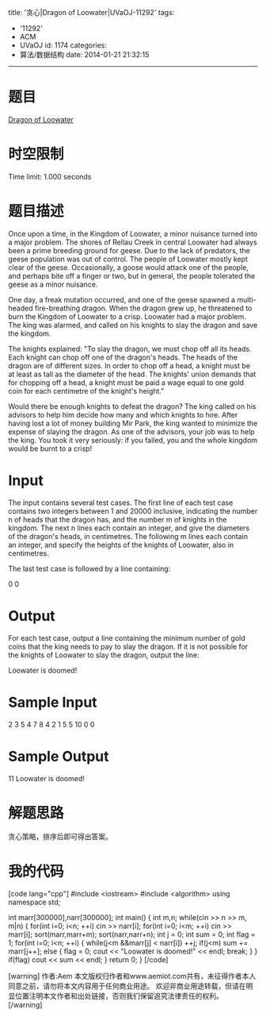 title: '贪心|Dragon of Loowater|UVaOJ-11292'
tags:
  - '11292'
  - ACM
  - UVaOJ
id: 1174
categories:
  - 算法/数据结构
date: 2014-01-21 21:32:15
---

# 题目

[Dragon of Loowater](http://uva.onlinejudge.org/index.php?option=com_onlinejudge&Itemid=8&page=show_problem&problem=2267 "Dragon of Loowater")

# 时空限制

Time limit: 1.000 seconds

# 题目描述

Once upon a time, in the Kingdom of Loowater, a minor nuisance turned into a major problem.
The shores of Rellau Creek in central Loowater had always been a prime breeding ground for geese. Due to the lack of predators, the geese population was out of control. The people of Loowater mostly kept clear of the geese. Occasionally, a goose would attack one of the people, and perhaps bite off a finger or two, but in general, the people tolerated the geese as a minor nuisance.

One day, a freak mutation occurred, and one of the geese spawned a multi-headed fire-breathing dragon. When the dragon grew up, he threatened to burn the Kingdom of Loowater to a crisp. Loowater had a major problem. The king was alarmed, and called on his knights to slay the dragon and save the kingdom.

The knights explained: "To slay the dragon, we must chop off all its heads. Each knight can chop off one of the dragon's heads. The heads of the dragon are of different sizes. In order to chop off a head, a knight must be at least as tall as the diameter of the head. The knights' union demands that for chopping off a head, a knight must be paid a wage equal to one gold coin for each centimetre of the knight's height."

Would there be enough knights to defeat the dragon? The king called on his advisors to help him decide how many and which knights to hire. After having lost a lot of money building Mir Park, the king wanted to minimize the expense of slaying the dragon. As one of the advisors, your job was to help the king. You took it very seriously: if you failed, you and the whole kingdom would be burnt to a crisp!

# Input

The input contains several test cases. The first line of each test case contains two integers between 1 and 20000 inclusive, indicating the number n of heads that the dragon has, and the number m of knights in the kingdom. The next n lines each contain an integer, and give the diameters of the dragon's heads, in centimetres. The following m lines each contain an integer, and specify the heights of the knights of Loowater, also in centimetres.

The last test case is followed by a line containing:

0 0

# Output

For each test case, output a line containing the minimum number of gold coins that the king needs to pay to slay the dragon. If it is not possible for the knights of Loowater to slay the dragon, output the line:

Loowater is doomed!

# Sample Input

2 3
5
4
7
8
4
2 1
5
5
10
0 0

# Sample Output

11
Loowater is doomed!

# 解题思路

贪心策略，排序后即可得出答案。

# 我的代码

[code lang="cpp"]
#include &lt;iostream&gt;
#include &lt;algorithm&gt;
using namespace std;

int marr[300000],narr[300000];
int main()
{
    int m,n;
    while(cin &gt;&gt; n &gt;&gt; m, m|n)
    {
        for(int i=0; i&lt;n; ++i)
            cin &gt;&gt; narr[i];
        for(int i=0; i&lt;m; ++i)
            cin &gt;&gt; marr[i];
        sort(marr,marr+m);
        sort(narr,narr+n);
        int j = 0;
        int sum = 0;
        int flag = 1;
        for(int i=0; i&lt;n; ++i)
        {
            while(j&lt;m &amp;&amp;marr[j] &lt; narr[i])
                ++j;
            if(j&lt;m)
                sum += marr[j++];
            else
            {
                flag = 0;
                cout &lt;&lt; &quot;Loowater is doomed!&quot; &lt;&lt; endl;
                break;
            }
        }
        if(flag)
            cout &lt;&lt; sum &lt;&lt; endl;
    }
    return 0;
}
[/code]

[warning]
作者:Aem
本文版权归作者和www.aemiot.com共有，未征得作者本人同意之前，请勿将本文内容用于任何商业用途。 欢迎非商业用途转载，但请在明显位置注明本文作者和出处链接，否则我们保留追究法律责任的权利。
[/warning]